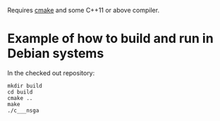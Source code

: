 Requires [cmake](https://cmake.org/download/) and some C++11 or above compiler.
#  Example of how to build and run in Debian systems

In the checked out repository:

```
mkdir build
cd build
cmake ..
make
./c___nsga
```

